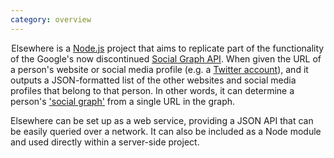 ```yaml
---
category: overview
---
```


&#8202;<span class="project-name">Elsewhere</span> is a [Node.js][node] project that aims to replicate part of the functionality of the Google's now discontinued [Social Graph API][google-social-graph-api]. When given the URL of a person's website or social media profile (e.g. a [Twitter account][twitter-profile]), and it outputs a JSON-formatted list of the other websites and social media profiles that belong to that person. In other words, it can determine a person's ['social graph'][socialgraph] from a single URL in the graph.

Elsewhere can be set up as a web service, providing a JSON API that can be easily queried over a network. It can also be included as a Node module and used directly within a server-side project.


[node]: http://nodejs.org
[socialgraph]: https://en.wikipedia.org/wiki/Social_graph
[google-social-graph-api]: http://ajaxian.com/archives/google-social-graph-api-released
[twitter-profile]: https://twitter.com/dharmafly